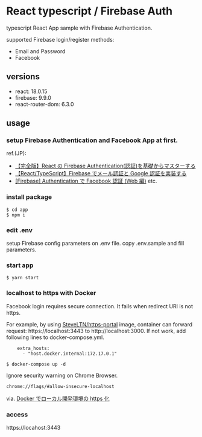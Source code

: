 # React typescript / Firebase Auth

typescript React App sample with Firebase Authentication.

supported Firebase login/register methods:

- Email and Password
- Facebook

## versions

- react: 18.0.15
- firebase: 9.9.0
- react-router-dom: 6.3.0

## usage

### setup Firebase Authentication and Facebook App at first.

ref.(JP):

- [【完全版】React の Firebase Authentication(認証)を基礎からマスターする](https://reffect.co.jp/react/react-firebase-auth)
- [【React/TypeScript】Firebase でメール認証と Google 認証を実装する](https://btj0.com/blog/react/firebase-auth/)
- [[Firebase] Authentication で Facebook 認証 (Web 編)](https://blog.katsubemakito.net/firebase/firebase-authentication-facebook-web1)
  etc.

### install package

```
$ cd app
$ npm i
```

### edit .env

setup Firebase config parameters on .env file.
copy .env.sample and fill parameters.

### start app

```
$ yarn start
```

### localhost to https with Docker

Facebook login requires secure connection. It fails when redirect URI is not https.

For example, by using [SteveLTN/https-portal](https://github.com/SteveLTN/https-portal) image, container can forward request: https://localhost:3443 to http://localhost:3000.
If not work, add following lines to docker-compose.yml.

```
    extra_hosts:
      - "host.docker.internal:172.17.0.1"
```

```
$ docker-compose up -d
```

Ignore security warning on Chrome Browser.

```
chrome://flags/#allow-insecure-localhost
```

via. [Docker でローカル開発環境の https 化](https://qiita.com/muk-ai/items/413ae83b0a241495dd34)

### access

https://locahost:3443
